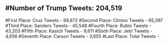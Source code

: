 #Number of Trump Tweets: 204,519
---
#First Place: Cruz Tweets - 99,872
#Second Place: Clinton Tweets - 65,397
#Third Place: Sanders Tweets - 45,548
#Fourth Place: Rubio Tweets - 43,203
#Fifth Place: Kasich Tweets - 9,611
#Sixth Place: Jeb! Tweets - 4,656
#Seventh Place: Carson Tweets - 3,655
#Last Place: Total Tweets -  
